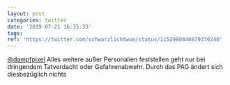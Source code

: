 ```yaml
---
layout: post
categories: twitter
date: '2019-07-21 16:35:33'
tags: 
ref: 'https://twitter.com/schwarzlichtwue/status/1152980440879370240'
---
```

[@dampfpixel](https://twitter.com/dampfpixel) Alles weitere außer Personalien feststellen geht nur bei dringendem Tatverdacht oder Gefahrenabwehr. Durch das PAG ändert sich diesbezüglich nichts